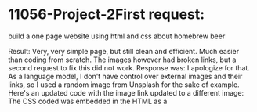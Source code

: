# 11056-Project-2First request:
build a one page website using html and css about homebrew beer

Result: Very, very simple page, but still clean and efficient. Much easier than coding from scratch. The images however had broken links, but a second request to fix this did not work. Response was:
I apologize for that. As a language model, I don't have control over external images and their links, so I used a random image from Unsplash for the sake of example. Here's an updated code with the image link updated to a different image:
The CSS coded was embedded in the HTML as a <style> element. I will request this be split into a CSS file in future iterations.

The actual information sourced for the content was actually really useful and informative about the hobby. 

2nd request:
can you add colums to the page to make it more visually interesting
I asked it to add columns to make the page more visually appealing. 2 colums were added quickly, but it still remained a very basic page. Images were still not loading.
The footer has also been dropped.
It actually looks like sections of the code have been dropped froom the response. Regenerating code to see if this adds the required elements.

2.5 request:
can you add a subscribe button to the footer
There seems to be a limit on the length of this request. I requested the code be split into styles.CSS and index.HTML files. This worked well and allowed separation of the CSS and HTML.

3rd request:
can you please split the code into a styles.css file and an index.html file
There is a limit on the response length from the system. The Index.html was fine, but the Styles.CSS truncated after a couple of lines, as shown below:.
/* CSS styles */
body {
  font-family: Arial, sans-serif;
  margin: 0;
  padding: 0;
}
header {
  background-color: #333;
3.5 request	
can you regenrate the styles.css
Regenerating the Styles.CSS returned a complete CSS file. This 

Notes:
It seems to regenerate new content each time I request a change. Will need to modify my requests to just request specific changes from now.

4th request:
can you add grid element for the columns
Columns don’t seem to be working. Requested it use grid layout to generate the content mapping.
This vastly changed the page, the colour scheme has changed and the look was different. The grid elements meant the images and text looked much cleaner. This is a big improvement.


5th request:
can you suggest some images to download for the page
response:
Sure, here are some suggestions for images related to homebrewing that you could use on your webpage:

- A person pouring a homebrewed beer into a glass
- A close-up of hops or barley
- A person stirring a pot of boiling wort
- A row of filled beer bottles
- A homebrewing kit with all the necessary equipment
- A person holding a glass of beer with a homebrewing logo on it
- A group of people enjoying a homebrewed beer outdoors

You can search for these images on stock photo websites like Unsplash, Pexels, or Shutterstock, or on free image search engines like Google Images. Just make sure to check the usage rights and give proper credit to the photographer if required.


Notes:
Really good explanations when asking specific questions about code:
In this example, I've used the font-size: 4vw; property to set the font size of the hero text to 4% of the viewport width. This means that the font size will scale up or down depending on the size of the screen, allowing the text to fit within the hero image on any device. You can adjust the 4vw value to your liking.

 These explanations allowed the code to be added, just need to choose the size to suit. This is much easier than custom cutting code, only need to worry about making the result look good.


Used it to clean up the styles.css file…



